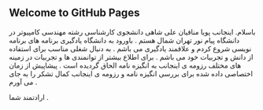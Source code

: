 ## Welcome to GitHub Pages

باسلام.
اینجانب پویا منافیان علی شاهی دانشجوی کارشناسی رشته مهندسی کامپیوتر در دانشگاه پیام نور تهران شمال هستم . 
باورود به دانشگاه یادگیری برنامه های برنامه نویسی شروع کردم و علاقمند یادگیری می باشم .
به دنبال شغلی مناسب برای استفاده از دانش و تجربیات خود می باشم .
برای اطلاع بیشتر از توانمندی ها و تجربیات در زمینه های مختلف رزومه ی اینجانب به انگیزه نامه الحاق گردیده است . 
پیشاپیش از زمان اختصاصی داده شده برای بررسی انگیزه نامه و رزومه ی اینجانب کمال تشکر را به جای می آورم .

ارادتمند شما .
